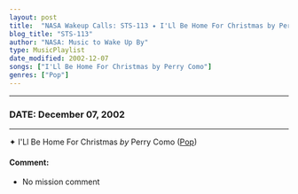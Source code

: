 ```yaml
---
layout: post
title:  "NASA Wakeup Calls: STS-113 ✦ I'Ll Be Home For Christmas by Perry Como ⊹ December 07, 2002"
blog_title: "STS-113"
author: "NASA: Music to Wake Up By"
type: MusicPlaylist
date_modified: 2002-12-07
songs: ["I'Ll Be Home For Christmas by Perry Como"]
genres: ["Pop"]
---
```


----
### DATE: December 07, 2002
----
✦ I'Ll Be Home For Christmas *by* Perry Como ([Pop](https://www.discogs.com/genre/Pop)) <a target="blank_" href="https://www.discogs.com/Perry-Como-Ill-Be-Home-For-Christmas-That-Christmas-Feeling/release/10869844">
    <i class="fas fa-compact-disc"
       title="Discogs entry for this song"
       alt="Discogs entry for this song"
       style="font-size: 1.1em;"></i></a>
    

#### Comment:
* No mission comment



<br/>
<center>
	<a target="_blank"
	   href="https://twitter.com/intent/tweet?hashtags=Space,NASA,Playlist,NASAWakeupCalls,SpaceProgram&text=🚀 {{ page.author}}, '{{ page.songs.first }}' {{ page.title }}, {{ site.url }}{{ page.url }}&via=nasawakeupcalls"><i class="fab fa-twitter" title="Tweet this page" alt="Tweet this page" style="font-size: 1.3em;"></i></a>
	&nbsp; 	<i class="fas fa-user-astronaut" style="font-size: 1.5em;"></i> &nbsp;
    <a id="custom_amazon_link"
       type="amzn" search="#"
       category="popular music">
    <i class="fab fa-amazon" style="font-size: 1.3em;"></i></a>
</center>

<!-- Randomly resolve an individual entry from a song array -->
<script src="/assets/javascript/seedrandom.min.js"></script>
<script>
  var wake_me_up = ["I'Ll Be Home For Christmas by Perry Como"];
  var prng = new Math.seedrandom();
  function randomSong() {
    song = wake_me_up[Math.floor(Math.random() * wake_me_up.length)];
    var amazon_link = document.getElementById("custom_amazon_link");
    amazon_link.setAttribute("search", song);
  }
  window.onload = randomSong();
</script>

